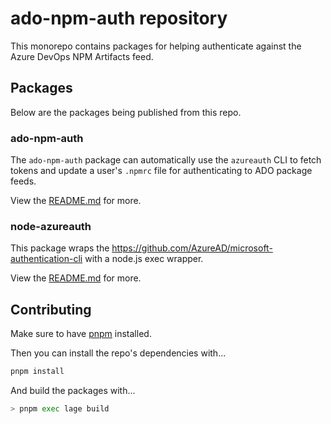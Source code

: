 # ado-npm-auth repository

This monorepo contains packages for helping authenticate against the Azure DevOps NPM Artifacts feed.

## Packages

Below are the packages being published from this repo.

### ado-npm-auth

The `ado-npm-auth` package can automatically use the `azureauth` CLI to fetch tokens and update a user's `.npmrc` file for authenticating to ADO package feeds.

View the [README.md](packages/ado-npm-auth/README.md) for more.

### node-azureauth

This package wraps the https://github.com/AzureAD/microsoft-authentication-cli with a node.js exec wrapper.

View the [README.md](packages/node-azureauth/README.md) for more.

## Contributing

Make sure to have [pnpm](https://pnpm.io/) installed.

Then you can install the repo's dependencies with...

```bash
pnpm install
```

And build the packages with...

```bash
> pnpm exec lage build
```
